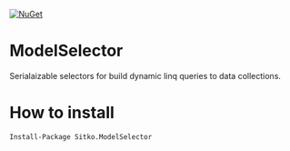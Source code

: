 [![NuGet](https://img.shields.io/nuget/v/Sitko.ModelSelector.svg?style=flat-square)](https://www.nuget.org/packages/Sitko.ModelSelector/)

# ModelSelector

Serialaizable selectors for build dynamic linq queries to data collections. 

# How to install

```
Install-Package Sitko.ModelSelector
```
